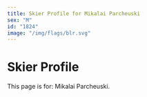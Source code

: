 ```yaml
---
title: Skier Profile for Mikalai Parcheuski
sex: "M"
id: "1824"
image: "/img/flags/blr.svg" 
---
```


# Skier Profile

This page is for: Mikalai Parcheuski.
    
